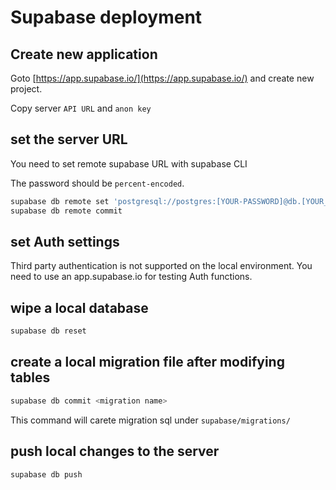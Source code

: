 # Supabase deployment

## Create new application

Goto [https://app.supabase.io/](https://app.supabase.io/) and create new project.

Copy server `API URL` and `anon key`

## set the server URL

You need to set remote supabase URL with supabase CLI

The password should be `percent-encoded`.

```bash
supabase db remote set 'postgresql://postgres:[YOUR-PASSWORD]@db.[YOUR_INSTANCE].supabase.co:5432/postgres'
supabase db remote commit
```

## set Auth settings

Third party authentication is not supported on the local environment.
You need to use an app.supabase.io for testing Auth functions.

## wipe a local database

```bash
supabase db reset
```

## create a local migration file after modifying tables

```bash
supabase db commit <migration name>
```

This command will carete migration sql under `supabase/migrations/`

## push local changes to the server

```bash
supabase db push
```
